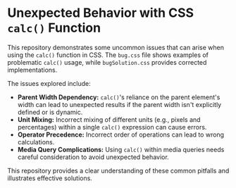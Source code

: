 # Unexpected Behavior with CSS `calc()` Function

This repository demonstrates some uncommon issues that can arise when using the `calc()` function in CSS.  The `bug.css` file shows examples of problematic `calc()` usage, while `bugSolution.css` provides corrected implementations.

The issues explored include:

* **Parent Width Dependency:**  `calc()`'s reliance on the parent element's width can lead to unexpected results if the parent width isn't explicitly defined or is dynamic.
* **Unit Mixing:** Incorrect mixing of different units (e.g., pixels and percentages) within a single `calc()` expression can cause errors.
* **Operator Precedence:** Incorrect order of operations can lead to wrong calculations.
* **Media Query Complications:** Using `calc()` within media queries needs careful consideration to avoid unexpected behavior.

This repository provides a clear understanding of these common pitfalls and illustrates effective solutions. 